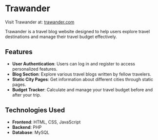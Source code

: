 # Trawander

Visit Trawander at: [trawander.com](https://trawander.com/)

Trawander is a travel blog website designed to help users explore travel destinations and manage their travel budget effectively.

## Features

- **User Authentication**: Users can log in and register to access personalized features.
- **Blog Section**: Explore various travel blogs written by fellow travelers.
- **Static City Pages**: Get information about different cities through static pages.
- **Budget Tracker**: Calculate and manage your travel budget before and after your trip.

## Technologies Used

- **Frontend**: HTML, CSS, JavaScript
- **Backend**: PHP
- **Database**: MySQL

